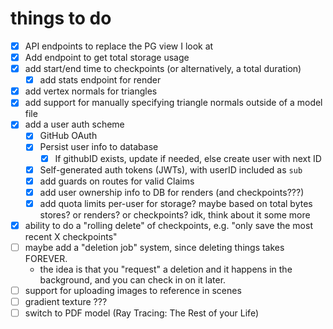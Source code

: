 # things to do

- [x] API endpoints to replace the PG view I look at
- [x] Add endpoint to get total storage usage
- [x] add start/end time to checkpoints (or alternatively, a total duration)
  - [x] add stats endpoint for render
- [x] add vertex normals for triangles
- [x] add support for manually specifying triangle normals outside of a model file
- [x] add a user auth scheme
  - [x] GitHub OAuth
  - [x] Persist user info to database
    - [x] If githubID exists, update if needed, else create user with next ID
  - [x] Self-generated auth tokens (JWTs), with userID included as `sub`
  - [x] add guards on routes for valid Claims
  - [x] add user ownership info to DB for renders (and checkpoints???)
  - [x] add quota limits per-user for storage? maybe based on total bytes stores? or renders? or checkpoints? idk, think about it some more
- [x] ability to do a "rolling delete" of checkpoints, e.g. "only save the most recent X checkpoints"
- [ ] maybe add a "deletion job" system, since deleting things takes FOREVER.
  - the idea is that you "request" a deletion and it happens in the background, and you can check in on it later.
- [ ] support for uploading images to reference in scenes
- [ ] gradient texture ???
- [ ] switch to PDF model (Ray Tracing: The Rest of your Life)